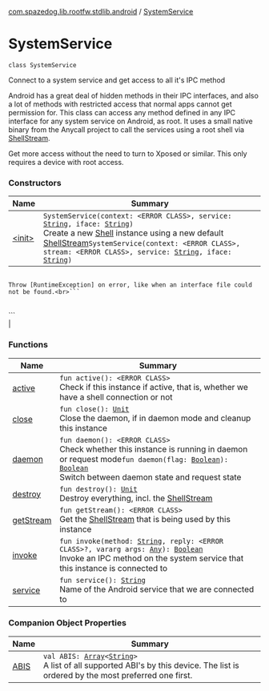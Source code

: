 [com.spazedog.lib.rootfw.stdlib.android](../index.md) / [SystemService](.)

# SystemService

`class SystemService`

Connect to a system service and get access to all it's IPC method

Android has a great deal of hidden methods in their IPC interfaces,
and also a lot of methods with restricted access that normal apps cannot
get permission for. This class can access any method defined in any
IPC interface for any system service on Android, as root. It uses
a small native binary from the Anycall project to call the services
using a root shell via [ShellStream](#).

Get more access without the need to turn to Xposed or similar.
This only requires a device with root access.

### Constructors

| Name | Summary |
|---|---|
| [&lt;init&gt;](-init-.md) | `SystemService(context: <ERROR CLASS>, service: `[`String`](https://kotlinlang.org/api/latest/jvm/stdlib/kotlin/-string/index.html)`, iface: `[`String`](https://kotlinlang.org/api/latest/jvm/stdlib/kotlin/-string/index.html)`)`<br>Create a new [Shell](#) instance using a new default [ShellStream](#)`SystemService(context: <ERROR CLASS>, stream: <ERROR CLASS>, service: `[`String`](https://kotlinlang.org/api/latest/jvm/stdlib/kotlin/-string/index.html)`, iface: `[`String`](https://kotlinlang.org/api/latest/jvm/stdlib/kotlin/-string/index.html)`)`

```

```
    Throw [RuntimeException] on error, like when an interface file could not be found.<br>```
<br>```
<br> |

### Functions

| Name | Summary |
|---|---|
| [active](active.md) | `fun active(): <ERROR CLASS>`<br>Check if this instance if active, that is, whether we have a shell connection or not |
| [close](close.md) | `fun close(): `[`Unit`](https://kotlinlang.org/api/latest/jvm/stdlib/kotlin/-unit/index.html)<br>Close the daemon, if in daemon mode and cleanup this instance |
| [daemon](daemon.md) | `fun daemon(): <ERROR CLASS>`<br>Check whether this instance is running in daemon or request mode`fun daemon(flag: `[`Boolean`](https://kotlinlang.org/api/latest/jvm/stdlib/kotlin/-boolean/index.html)`): `[`Boolean`](https://kotlinlang.org/api/latest/jvm/stdlib/kotlin/-boolean/index.html)<br>Switch between daemon state and request state |
| [destroy](destroy.md) | `fun destroy(): `[`Unit`](https://kotlinlang.org/api/latest/jvm/stdlib/kotlin/-unit/index.html)<br>Destroy everything, incl. the [ShellStream](#) |
| [getStream](get-stream.md) | `fun getStream(): <ERROR CLASS>`<br>Get the [ShellStream](#) that is being used by this instance |
| [invoke](invoke.md) | `fun invoke(method: `[`String`](https://kotlinlang.org/api/latest/jvm/stdlib/kotlin/-string/index.html)`, reply: <ERROR CLASS>?, vararg args: `[`Any`](https://kotlinlang.org/api/latest/jvm/stdlib/kotlin/-any/index.html)`): `[`Boolean`](https://kotlinlang.org/api/latest/jvm/stdlib/kotlin/-boolean/index.html)<br>Invoke an IPC method on the system service that this instance is connected to |
| [service](service.md) | `fun service(): `[`String`](https://kotlinlang.org/api/latest/jvm/stdlib/kotlin/-string/index.html)<br>Name of the Android service that we are connected to |

### Companion Object Properties

| Name | Summary |
|---|---|
| [ABIS](-a-b-i-s.md) | `val ABIS: `[`Array`](https://kotlinlang.org/api/latest/jvm/stdlib/kotlin/-array/index.html)`<`[`String`](https://kotlinlang.org/api/latest/jvm/stdlib/kotlin/-string/index.html)`>`<br>A list of all supported ABI's by this device. The list is ordered by the most preferred one first. |
